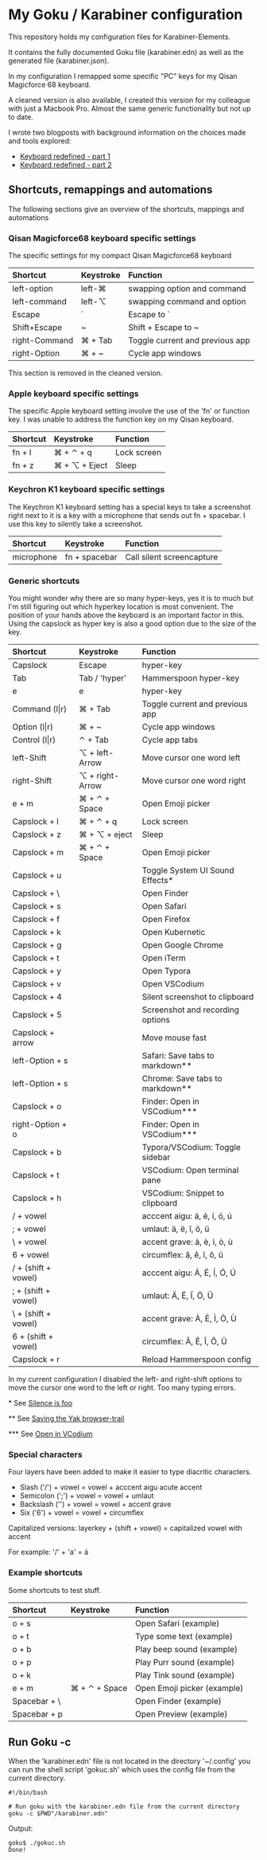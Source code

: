 # My Goku / Karabiner configuration

This repository holds my configuration files for Karabiner-Elements.

It contains the fully documented Goku file (karabiner.edn) as well as the generated file (karabiner.json).

In my configuration I remapped some specific "PC" keys for my Qisan Magicforce 68 keyboard.

A cleaned version is also available, I created this version for my colleague with just a Macbook Pro. Almost the same generic functionality but not up to date.

I wrote two blogposts with background information on the choices made and tools explored:

- [Keyboard redefined - part 1](https://tisgoud.nl/2020/09/keyboard-redefined-part-1/)
- [Keyboard redefined - part 2](https://tisgoud.nl/2020/09/keyboard-redefined-part-2/)

## Shortcuts, remappings and automations

The following sections give an overview of the shortcuts, mappings and automations

### Qisan Magicforce68 keyboard specific settings

The specific settings for my compact Qisan Magicforce68 keyboard

| Shortcut         | Keystroke      | Function                        |
| :--------------- | :--------------| :------------------------------ |
| left-option      | left-&#x2318;  | swapping option and command     |
| left-command     | left-&#x2325;  | swapping command and option     |
| Escape           | \`             | Escape to \`                    |
| Shift+Escape     | \~             | Shift + Escape to ~             |
| right-Command    | &#x2318; + Tab | Toggle current and previous app |
| right-Option     | &#x2318; + \~  | Cycle app windows               |

This section is removed in the cleaned version.

### Apple keyboard specific settings

The specific Apple keyboard setting involve the use of the 'fn' or function key. I was unable to address the function key on my Qisan keyboard.

| Shortcut | Keystroke                   | Function    |
| :------- | :-------------------------- | :---------- |
| fn + l   | &#x2318; + &#x2303; + q     | Lock screen |
| fn + z   | &#x2318; + &#x2325; + Eject | Sleep       |

### Keychron K1 keyboard specific settings

The Keychron K1 keyboard setting has a special keys to take a screenshot right next to it is a key with a microphone that sends out fn + spacebar. I use this key to silently take a screenshot.

| Shortcut   | Keystroke     | Function                  |
| :--------- | :------------ | :------------------------ |
| microphone | fn + spacebar | Call silent screencapture |

### Generic shortcuts

You might wonder why there are so many hyper-keys, yes it is to much but I'm still figuring out which hyperkey location is most convenient. The position of your hands above the keyboard is an important factor in this. Using the capslock as hyper key is also a good option due to the size of the key.

| Shortcut             | Keystroke                   | Function                         |
| :--------------------| :-------------------------- | :------------------------------- |
| Capslock             | Escape                      | hyper-key                        |
| Tab                  | Tab / 'hyper'               | Hammerspoon hyper-key            |
| e                    | e                           | hyper-key                        |
| Command (l\|r)       | &#x2318; + Tab              | Toggle current and previous app  |
| Option (l\|r)        | &#x2318; + \~               | Cycle app windows                |
| Control (l\|r)       | &#x2303; + Tab              | Cycle app tabs                   |
| left-Shift           | &#x2325; + left-Arrow       | Move cursor one word left        | suspended
| right-Shift          | &#x2325; + right-Arrow      | Move cursor one word right       | suspended
| e + m                | &#x2318; + &#x2303; + Space | Open Emoji picker                |
| Capslock + l         | &#x2318; + &#x2303; + q     | Lock screen                      |
| Capslock + z         | &#x2318; + &#x2325; + eject | Sleep                            |
| Capslock + m         | &#x2318; + &#x2303; + Space | Open Emoji picker                |
| Capslock + u         |                             | Toggle System UI Sound Effects*  |
| Capslock + \         |                             | Open Finder                      |
| Capslock + s         |                             | Open Safari                      |
| Capslock + f         |                             | Open Firefox                     |
| Capslock + k         |                             | Open Kubernetic                  |
| Capslock + g         |                             | Open Google Chrome               |
| Capslock + t         |                             | Open iTerm                       |
| Capslock + y         |                             | Open Typora                      |
| Capslock + v         |                             | Open VSCodium                    |
| Capslock + 4         |                             | Silent screenshot to clipboard   |
| Capslock + 5         |                             | Screenshot and recording options |
| Capslock + arrow     |                             | Move mouse fast                  |
| left-Option + s      |                             | Safari: Save tabs to markdown**  |
| left-Option + s      |                             | Chrome: Save tabs to markdown**  |
| Capslock + o         |                             | Finder: Open in VSCodium***      |
| right-Option + o     |                             | Finder: Open in VSCodium***      |
| Capslock + b         |                             | Typora/VSCodium: Toggle sidebar  |
| Capslock + t         |                             | VSCodium: Open terminal pane     |
| Capslock + h         |                             | VSCodium: Snippet to clipboard   |
| / + vowel            |                             | acccent aigu: á, é, í, ó, ú      |
| ; + vowel            |                             | umlaut: ä, ë, ï, ö, ü            |
| \\ + vowel           |                             | accent grave: à, è, ì, ò, ù      |
| 6 + vowel            |                             | circumflex: â, ê, î, ô, û        |
| / + (shift + vowel)  |                             | acccent aigu: Á, É, Í, Ó, Ú      |
| ; + (shift + vowel)  |                             | umlaut: Ä, Ë, Ï, Ö, Ü            |
| \\ + (shift + vowel) |                             | accent grave: À, È, Ì, Ò, Ù      |
| 6 + (shift + vowel)  |                             | circumflex: Â, Ê, Î, Ô, Û        |
| Capslock + r         |                             | Reload Hammerspoon config        |

In my current configuration I disabled the left- and right-shift options to move the cursor one word to the left or right. Too many typing errors.

\* See [Silence is foo](https://tisgoud.nl/2020/10/silence-is-foo/)

\*\* See [Saving the Yak browser-trail](https://tisgoud.nl/2020/04/saving-the-yak-browser-trail/)

\*\*\* See [Open in VCodium](https://tisgoud.nl/2019/09/open-in-vscodium/)

### Special characters

Four layers have been added to make it easier to type diacritic characters.

- Slash ('/') + vowel = vowel + acccent aigu acute accent
- Semicolon (';') + vowel = vowel + umlaut
- Backslash ('\') + vowel = vowel + accent grave
- Six ('6') + vowel = vowel + circumflex

Capitalized versions: layerkey + (shift + vowel) = capitalized vowel with accent

For example: '/' + 'a' = á

### Example shortcuts

Some shortcuts to test stuff.

| Shortcut      | Keystroke                   | Function                    |
| :------------ | :-------------------------- | :-------------------------- |
| o + s         |                             | Open Safari (example)       |
| o + t         |                             | Type some text (example)    |
| o + b         |                             | Play beep sound (example)   |
| o + p         |                             | Play Purr sound (example)   |
| o + k         |                             | Play Tink sound (example)   |
| e + m         | &#x2318; + &#x2303; + Space | Open Emoji picker (example) |
| Spacebar + \  |                             | Open Finder (example)       |
| Spacebar + p  |                             | Open Preview (example)      |

## Run Goku -c

When the 'karabiner.edn' file is not located in the directory '~/.config' you can run the shell script 'gokuc.sh' which uses the config file from the current directory.

```shell
#!/bin/bash

# Run goku with the karabiner.edn file from the current directory
goku -c $PWD"/karabiner.edn"
```

Output:

```shell
goku$ ./gokuc.sh
Done!
```
